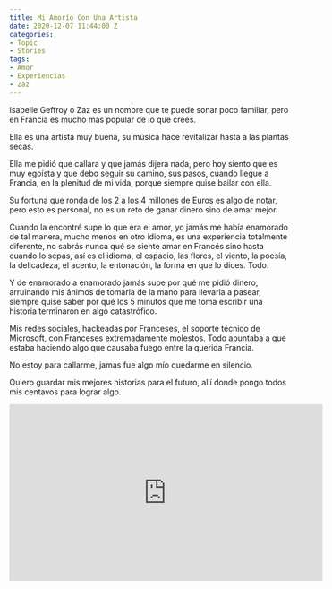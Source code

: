 ```yaml
---
title: Mi Amorío Con Una Artista
date: 2020-12-07 11:44:00 Z
categories:
- Topic
- Stories
tags:
- Amor
- Experiencias
- Zaz
---
```


Isabelle Geffroy o Zaz es un nombre que te puede sonar poco familiar, pero en Francia es mucho más popular de lo que crees.

Ella es una artista muy buena, su música hace revitalizar hasta a las plantas secas. 

Ella me pidió que callara y que jamás dijera nada, pero hoy siento que es muy egoísta y que debo seguir su camino, sus pasos, cuando llegue a Francia, en la plenitud de mi vida, porque siempre quise bailar con ella. 

Su fortuna que ronda de los 2 a los 4 millones de Euros es algo de notar, pero esto es personal, no es un reto de ganar dinero sino de amar mejor. 

Cuando la encontré supe lo que era el amor, yo jamás me había enamorado de tal manera, mucho menos en otro idioma, es una experiencia totalmente diferente, no sabrás nunca qué se siente amar en Francés sino hasta cuando lo sepas, así es el idioma, el espacio, las flores, el viento, la poesía, la delicadeza, el acento, la entonación, la forma en que lo dices. Todo. 

Y de enamorado a enamorado jamás supe por qué me pidió dinero, arruinando mis ánimos de tomarla de la mano para llevarla a pasear, siempre quise saber por qué los 5 minutos que me toma escribir una historia terminaron en algo catastrófico.

Mis redes sociales, hackeadas por Franceses, el soporte técnico de Microsoft, con Franceses extremadamente molestos. Todo apuntaba a que estaba haciendo algo que causaba fuego entre la querida Francia. 

No estoy para callarme, jamás fue algo mío quedarme en silencio. 

Quiero guardar mis mejores historias para el futuro, allí donde pongo todos mis centavos para lograr algo.

<div>
<iframe width="560" height="315" src="https://www.youtube.com/embed/6THHrPyZQuQ" frameborder="0" allow="accelerometer; autoplay; clipboard-write; encrypted-media; gyroscope; picture-in-picture" allowfullscreen></iframe>
</div> 